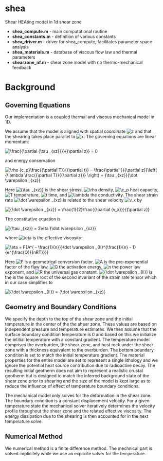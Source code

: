 # shea
Shear HEAting model in 1d shear zone
* **shea_compute.m**      - main computational routine
* **shea_constants.m**    - definition of various constants
* **shea_driver.m**       - driver for shea_compute, facilitates parameter space analysis
* **shea_materials.m**    - database of viscous flow law and thermal parameters 
* **shearzone_nf.m**      - shear zone model with no thermo-mechanical feedback

# Background
## Governing Equations
Our implementation is a coupled thermal and viscous mechanical model in 1D. 

We assume that the model is aligned with spatial coordinate ![z](https://render.githubusercontent.com/render/math?math=z) and that the shearing takes place parallel to ![x](https://render.githubusercontent.com/render/math?math=x). The governing equations are linear momentum:

![\frac{{\partial {\tau _{xz}}}}{{\partial z}} = 0](https://render.githubusercontent.com/render/math?math=%5Cfrac%7B%7B%5Cpartial%20%7B%5Ctau%20_%7Bxz%7D%7D%7D%7D%7B%7B%5Cpartial%20z%7D%7D%20%3D%200)

and energy conservation

![\rho {c_p}\frac{{\partial T}}{{\partial t}} = \frac{\partial }{{\partial z}}\left( {\lambda \frac{{\partial T}}{{\partial z}}} \right) + {\tau _{xz}}{\dot \varepsilon _{xz}}](https://render.githubusercontent.com/render/math?math=%5Crho%20%7Bc_p%7D%5Cfrac%7B%7B%5Cpartial%20T%7D%7D%7B%7B%5Cpartial%20t%7D%7D%20%3D%20%5Cfrac%7B%5Cpartial%20%7D%7B%7B%5Cpartial%20z%7D%7D%5Cleft(%20%7B%5Clambda%20%5Cfrac%7B%7B%5Cpartial%20T%7D%7D%7B%7B%5Cpartial%20z%7D%7D%7D%20%5Cright)%20%2B%20%7B%5Ctau%20_%7Bxz%7D%7D%7B%5Cdot%20%5Cvarepsilon%20_%7Bxz%7D%7D)

Here ![${\tau _{xz}}$](https://render.githubusercontent.com/render/math?math=%24%7B%5Ctau%20_%7Bxz%7D%7D%24) is the shear stress, ![\rho](https://render.githubusercontent.com/render/math?math=%5Crho) density, ![\c_p](https://render.githubusercontent.com/render/math?math=%5Cc_p) heat capacity,  ![T](https://render.githubusercontent.com/render/math?math=T) temperature, ![t](https://render.githubusercontent.com/render/math?math=t) time, and ![\lambda](https://render.githubusercontent.com/render/math?math=%5Clambda) the conductivity. 
The shear strain rate ![\dot \varepsilon _{xz}](https://render.githubusercontent.com/render/math?math=%5Cdot%20%5Cvarepsilon%20_%7Bxz%7D) is related to the shear velocity ![v_x](https://render.githubusercontent.com/render/math?math=v_x) by

![{\dot \varepsilon _{xz}} = \frac{1}{2}\frac{{\partial {v_x}}}{{\partial z}}](https://render.githubusercontent.com/render/math?math=%7B%5Cdot%20%5Cvarepsilon%20_%7Bxz%7D%7D%20%3D%20%5Cfrac%7B1%7D%7B2%7D%5Cfrac%7B%7B%5Cpartial%20%7Bv_x%7D%7D%7D%7B%7B%5Cpartial%20z%7D%7D)

The constitutive equation is 

![{\tau _{xz}} = 2\eta {\dot \varepsilon _{xz}}](https://render.githubusercontent.com/render/math?math=%7B%5Ctau%20_%7Bxz%7D%7D%20%3D%202%5Ceta%20%7B%5Cdot%20%5Cvarepsilon%20_%7Bxz%7D%7D)

where ![\eta](https://render.githubusercontent.com/render/math?math=%5Ceta) is the effective viscosity:

![\eta  = F{A^{ - \frac{1}{n}}}\dot \varepsilon _{II}^{\frac{1}{n} - 1}{e^{\frac{Q}{{nRT}}}}](https://render.githubusercontent.com/render/math?math=%5Ceta%20%20%3D%20F%7BA%5E%7B%20-%20%5Cfrac%7B1%7D%7Bn%7D%7D%7D%5Cdot%20%5Cvarepsilon%20_%7BII%7D%5E%7B%5Cfrac%7B1%7D%7Bn%7D%20-%201%7D%7Be%5E%7B%5Cfrac%7BQ%7D%7B%7BnRT%7D%7D%7D%7D)

Here ![F](https://render.githubusercontent.com/render/math?math=F) is a geometrical conversion factor, ![A](https://render.githubusercontent.com/render/math?math=A) is the pre-exponential factor of the flaw law, ![Q](https://render.githubusercontent.com/render/math?math=Q) the activation energy, ![n](https://render.githubusercontent.com/render/math?math=n) the power law exponent, and ![R](https://render.githubusercontent.com/render/math?math=R) the universal gas constant. ![{\dot \varepsilon _{II}}](https://render.githubusercontent.com/render/math?math=%7B%5Cdot%20%5Cvarepsilon%20_%7BII%7D%7D) is the is the square root of the second invariant of the strain rate tensor which in our case simplifies to

![{\dot \varepsilon _{II}} = {\dot \varepsilon _{xz}}](https://render.githubusercontent.com/render/math?math=%7B%5Cdot%20%5Cvarepsilon%20_%7BII%7D%7D%20%3D%20%7B%5Cdot%20%5Cvarepsilon%20_%7Bxz%7D%7D)

## Geometry and Boundary Conditions
We specify the depth to the top of the shear zone and the initial temperature in the center of the the shear zone. 
These values are based on independent pressure and temperature estimates. 
We then assume that the surface boundary condition temperature is 0 and based on this we initialize the intitial temperature with a constant gradient. 
The temperature model comprises the overburden, the shear zone, and host rock under the shear zone with a thickness equivalent to the overburden. 
The bottom boundary condition is set to match the initial temperature gradient. 
The material properties for the entire model are set to represent a single lithology and we ignore the potential heat source contribution due to radioactive decay. 
The resulting initial geotherm does not aim to represent a realistic crustal geotherm but is designed to match the inferred background state of the shear zone prior to shearing
and the size of the model is kept large as to reduce the influence of effect of temperature boundary conditions.

The mechanical model only solves for the deformation in the shear zone. 
The boundary condition is a constant displacement velocity. 
For a given temperature state the mechanical solver iteratively determines the velocity profile throughout the shear zone and the related effective viscosity. 
The energy dissipation due to the shearing is then accounted for in the next temperature solve. 

## Numerical Method
We numerical method is a finite difference method. The mechnical part is solved implicitely while we use an explicite solver for the temperature. 